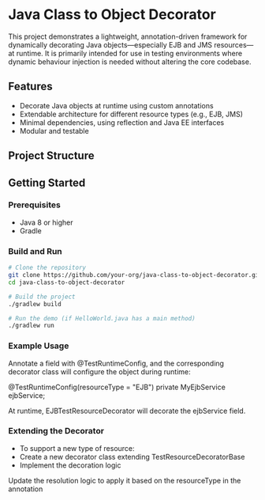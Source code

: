 # Java Class to Object Decorator

This project demonstrates a lightweight, annotation-driven framework for dynamically decorating Java objects—especially EJB and JMS resources—at runtime. It is primarily intended for use in testing environments where dynamic behaviour injection is needed without altering the core codebase.

## Features

- Decorate Java objects at runtime using custom annotations
- Extendable architecture for different resource types (e.g., EJB, JMS)
- Minimal dependencies, using reflection and Java EE interfaces
- Modular and testable

## Project Structure


## Getting Started

### Prerequisites

- Java 8 or higher
- Gradle

### Build and Run

```bash
# Clone the repository
git clone https://github.com/your-org/java-class-to-object-decorator.git
cd java-class-to-object-decorator

# Build the project
./gradlew build

# Run the demo (if HelloWorld.java has a main method)
./gradlew run

```

### Example Usage
Annotate a field with @TestRuntimeConfig, and the corresponding decorator class will configure the object during runtime:

@TestRuntimeConfig(resourceType = "EJB")
private MyEjbService ejbService;

At runtime, EJBTestResourceDecorator will decorate the ejbService field.

### Extending the Decorator
- To support a new type of resource:
- Create a new decorator class extending TestResourceDecoratorBase
- Implement the decoration logic

Update the resolution logic to apply it based on the resourceType in the annotation


